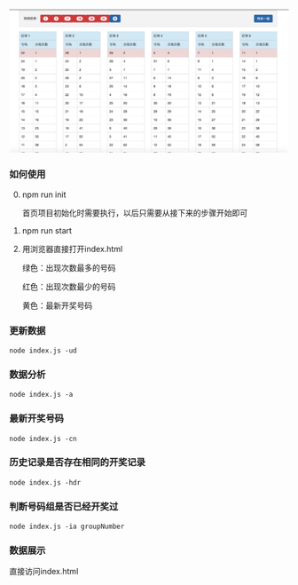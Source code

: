 ![screenshots](screenshots.png)

### 如何使用

0. npm run init

   首页项目初始化时需要执行，以后只需要从接下来的步骤开始即可

1. npm run start

2. 用浏览器直接打开index.html

   绿色：出现次数最多的号码

   红色：出现次数最少的号码

   黄色：最新开奖号码

### 更新数据
```
node index.js -ud
```
### 数据分析
```
node index.js -a
```
### 最新开奖号码
```
node index.js -cn
```
### 历史记录是否存在相同的开奖记录
```
node index.js -hdr
```
### 判断号码组是否已经开奖过
```
node index.js -ia groupNumber
```

### 数据展示

直接访问index.html
